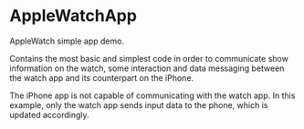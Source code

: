# AppleWatchApp
AppleWatch simple app demo.

Contains the most basic and simplest code in order to communicate show information on the watch, some interaction and data messaging between the watch app and its counterpart on the iPhone.

The iPhone app is not capable of communicating with the watch app. In this example, only the watch app sends input data to the phone, which is updated accordingly.
